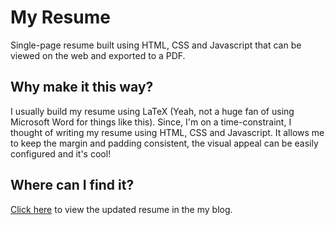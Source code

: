 # My Resume
Single-page resume built using HTML, CSS and Javascript that can be viewed on the web and exported to a PDF.

## Why make it this way?
I usually build my resume using LaTeX (Yeah, not a huge fan of using Microsoft Word for things like this). Since, I'm on a time-constraint, I thought of writing my resume using HTML, CSS and Javascript. It allows me to keep the margin and padding consistent, the visual appeal can be easily configured and it's cool!

## Where can I find it?
[Click here](https://megacolorboy.com/static/resume.pdf) to view the updated resume in the my blog.
